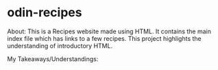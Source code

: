 # odin-recipes

About:
This is a Recipes website made using HTML.
It contains the main index file which has links to a few recipes.
This project highlights the understanding of introductory HTML.

My Takeaways/Understandings:


